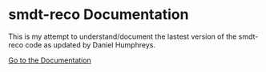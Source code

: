 # smdt-reco Documentation

This is my attempt to understand/document the lastest version of the smdt-reco code as updated by Daniel Humphreys.

[Go to the Documentation](https://wwsundquist.github.io/smdt-reco-Documentation)
